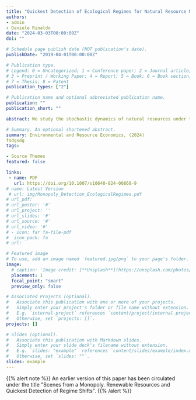 ```yaml
---
title: "Quickest Detection of Ecological Regimes for Natural Resource Management"
authors:
- admin
- Daniele Rinaldo
date: "2024-03-03T00:00:00Z"
doi: ""

# Schedule page publish date (NOT publication's date).
publishDate: "2019-04-01T00:00:00Z"

# Publication type.
# Legend: 0 = Uncategorized; 1 = Conference paper; 2 = Journal article;
# 3 = Preprint / Working Paper; 4 = Report; 5 = Book; 6 = Book section;
# 7 = Thesis; 8 = Patent
publication_types: ["2"]

# Publication name and optional abbreviated publication name.
publication: ""
publication_short: ""

abstract: We study the stochastic dynamics of natural resources under the threat of ecological regime shifts. We establish a Pareto optimal framework of regime shift detection under uncertainty that minimizes the delay with which economic agents become aware of the shift. We integrate ecosystem surveillance in the formation of optimal resource extraction policies. We fully solve the case of a profit-maximizing monopolist, study its response to regime shift detection and show the generality of our framework by extending our results to other decision makers and functional forms. We apply our framework to the case of the Cantareira water reservoir in Sao Paulo, Brazil, and study the events that led to its depletion and the consequent water supply crisis.

# Summary. An optional shortened abstract.
summary: Environmental and Resource Economics, (2024)
fsdgsdg
tags:

- Source Themes
featured: false

links: 
 - name: PDF
   url: https://doi.org/10.1007/s10640-024-00868-9
# name: Latest Version
 # url: img/Monopoly_Detection_EcologicalRegimes.pdf
# url_pdf: 
# url_poster: '#'
# url_project: ''
# url_slides: '#'
# url_source: '#'
# url_video: '#'
# - icon: far fa-file-pdf
#  icon_pack: fa
# url: 

# Featured image
# To use, add an image named `featured.jpg/png` to your page's folder. 
image:
  # caption: 'Image credit: [**Unsplash**](https://unsplash.com/photos/s9CC2SKySJM)'
  placement: 1
  focal_point: "smart"
  preview_only: false

# Associated Projects (optional).
#   Associate this publication with one or more of your projects.
#   Simply enter your project's folder or file name without extension.
#   E.g. `internal-project` references `content/project/internal-project/index.md`.
#   Otherwise, set `projects: []`.
projects: []

# Slides (optional).
#   Associate this publication with Markdown slides.
#   Simply enter your slide deck's filename without extension.
#   E.g. `slides: "example"` references `content/slides/example/index.md`.
#   Otherwise, set `slides: ""`.
slides: example
---
```


{{% alert note %}}
An earlier version of this paper has been circulated under the title "Scenes from a Monopoly. Renewable Resources and Quickest Detection of Regime Shifts".
{{% /alert %}}


